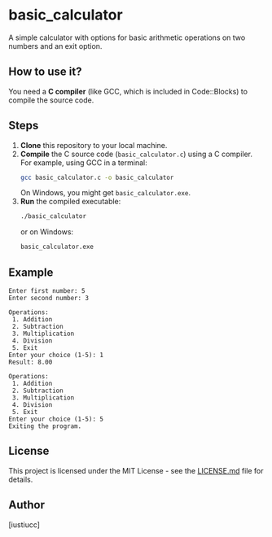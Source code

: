 # basic_calculator

A simple calculator with options for basic arithmetic operations on two numbers and an exit option.

## How to use it?

You need a **C compiler** (like GCC, which is included in Code::Blocks) to compile the source code.

## Steps

1.  **Clone** this repository to your local machine.
2.  **Compile** the C source code (`basic_calculator.c`) using a C compiler. For example, using GCC in a terminal:
    ```bash
    gcc basic_calculator.c -o basic_calculator
    ```
    On Windows, you might get `basic_calculator.exe`.
3.  **Run** the compiled executable:
    ```bash
    ./basic_calculator
    ```
    or on Windows:
    ```bash
    basic_calculator.exe
    ```

## Example

```
Enter first number: 5
Enter second number: 3

Operations:
 1. Addition
 2. Subtraction
 3. Multiplication
 4. Division
 5. Exit
Enter your choice (1-5): 1
Result: 8.00

Operations:
 1. Addition
 2. Subtraction
 3. Multiplication
 4. Division
 5. Exit
Enter your choice (1-5): 5
Exiting the program.
```

## License

This project is licensed under the MIT License - see the [LICENSE.md](.../LICENSE) file for details.

## Author 

[iustiucc]
